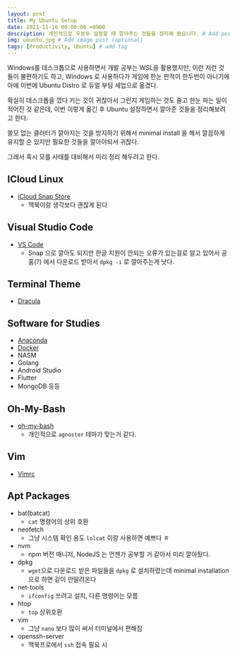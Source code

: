 ```yaml
---
layout: post
title: My Ubuntu Setup
date: 2021-11-16 00:00:00 +0900
description: 개인적으로 우분투 설정할 때 깔아주는 것들을 정리해 봤습니다. # Add post description (optional)
img: ubuntu.jpg # Add image post (optional)
tags: [Productivity, Ubuntu] # add tag
---
```


Windows를 데스크톱으로 사용하면서 개발 공부는 WSL을 활용했지만, 이런 저런 것들이 불편하기도 하고, Windows 로 사용하다가 게임에 한눈 판적이 한두번이 아니기에 아에 이번에 Ubuntu Distro 로 듀얼 부팅 세업으로 옮겼다. 

확실히 데스크톱을 껐다 키는 것이 귀찮아서 그런지 게임하는 것도 줄고 한눈 파는 일이 적어진 것 같은데, 이번 이렇게 옮긴 후 Ubuntu 설정하면서 깔아준 것들을 정리해보려고 한다. 

쓸모 없는 클러터가 깔아지는 것을 방지하기 위해서 minimal install 을 해서 깔끔하게 유지할 순 있지만 필요한 것들을 깔아야되서 귀찮다. 

그래서 혹시 모를 사태를 대비해서 미리 정리 해두려고 한다.


## ICloud Linux
 - [iCloud Snap Store](https://snapcraft.io/install/icloud-for-linux/ubuntu)
    - 맥북이랑 생각보다 괜찮게 된다

## Visual Studio Code
 - [VS Code](https://code.visualstudio.com/)
    - Snap 으로 깔아도 되지만 한글 지원이 안되는 오류가 있는걸로 알고 있어서 공홈(?) 에서 다운로드 받아서 `dpkg -i` 로 깔아주는게 낫다.

## Terminal Theme
 - [Dracula](https://draculatheme.com/terminal)

## Software for Studies
 - [Anaconda](https://www.anaconda.com/products/individual)
 - [Docker](https://docs.docker.com/engine/install/ubuntu/)
 - NASM
 - Golang
 - Android Studio
 - Flutter
 - MongoDB
 등등

## Oh-My-Bash
 - [oh-my-bash](https://github.com/ohmybash/oh-my-bash)
    - 개인적으로 `agnoster` 테마가 맞는거 같다.

## Vim
 - [Vimrc](https://github.com/KKodiac/vimrc/tree/master)

## Apt Packages
 - bat(batcat)
    - `cat` 명령어의 상위 호환
 - neofetch
    - 그냥 시스템 확인 용도 `lolcat` 이랑 사용하면 예쁘다 ㅎ
 - nvm
    - npm 버전 매니저, NodeJS 는 언젠가 공부할 거 같아서 미리 깔아뒀다.
 - dpkg
    - `wget`으로 다운로드 받은 파일들을 `dpkg` 로 설치하렸는데 minimal installation으로 하면 같이 안딸려온다
 - net-tools
    - `ifconfig` 쓰려고 설치, 다른 명령어는 모름
 - htop 
    - `top` 상위호환
 - vim
    - 그냥 `nano` 보다 많이 써서 터미널에서 편해짐
 - openssh-server
    - 맥북프로에서 `ssh` 접속 필요 시 